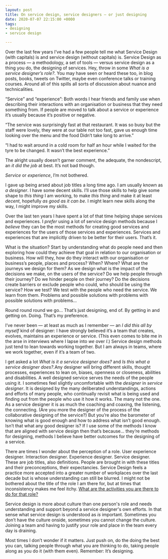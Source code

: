 ```yaml
---
layout: post
title: On service design, service designers — or just designing
date: 2020-07-07 22:15:00 +0000
tags:
- designing
- service design

---
```

Over the last few years I’ve had a few people tell me what Service Design (with capitals) is and service design (without capitals) is. Service Design as a process — a methodology, a set of tools — versus service design as a thing you do, the designing of services. Hey, throw in some _What is a service designer’s role?_. You may have seen or heard these too, in blog posts, books, tweets on Twitter, maybe even conference talks or training courses. Around all of this spills all sorts of discussion about nuance and technicalities.

“Service” and “experience”: Both words I hear friends and family use when describing their interactions with an organisation or business that they need something from. If people are moved to talk about a service or experience it’s usually because it’s positive or negative.

“The service was surprisingly fast at that restaurant. It was so busy but the staff were lovely, they were at our table not too fast, gave us enough time looking over the menu and the food Didn’t take long to arrive.”

“I had to wait around in a cold room for half an hour while I waited for the tyre to be changed. It wasn’t the best experience.”

The alright usually doesn’t garner comment, the adequate, the nondescript, an _it did the job_ at best. It’s not bad though.

_Service_ or _experience_, I’m not bothered.

I gave up being arsed about job titles a long time ago. I am usually known as _a designer_. I have some decent skills. I’ll use those skills to help give some shape to _this thing_ I am working, to make _this thing_ and make it at least _decent_,  hopefully _as good as it can be_. I might learn new skills along the way, I might improve my skills.

Over the last ten years I have spent a lot of that time helping shape services and experiences. I _prefer_ using a lot of service design methods because I _believe_ they can be the most methods for creating good services and experiences for the users of those services and experiences. Services and experiences that are implicitly driven to be better for their users. That’s it.

What is the situation? Start by understanding what do people need and then exploring how could they achieve that goal in relation to our organisation or business. How will they, how do they interact with our organisation or business’s people, places and process? When? Where? What are the journeys we design for them? As we design what is the impact of the decisions we make, on the users of the service? Do we help people through their journey? Do we hinder people on their journey? Do the decisions create barriers or exclude people who could, who should be using the service? How we test? We test with the people who need the service. We learn from them. Problems and possible solutions with problems with possible solutions with problems...

Round round round we go... That’s just designing, end of. By getting in and getting on. Doing. That’s my preference.

I’ve never been — at least as much as I remember — an _I did this all by myself_ kind of designer: I have strongly believed it’s a team that creates, evolves, maintains an experience or service. (This even comes to bite me in the arse in interviews where I lapse into _we_ over _I_.) Service design methods just tend to lean towards working together. But I am always in teams, where we work together, even if it’s a team of two.

I get asked a lot  _What is it a service designer does?_ and _Is this what a service designer does?_.Any designer will bring different skills, thought processes, experiences to lean on, biases, openness or closeness, abilities and disabilities. A well designed service serves the needs of the people using it. I sometimes feel slightly uncomfortable with the _designer_ in _service designer_. It is designed by the many deliberated understandings, actions and efforts of many people, who continually revisit what is being used and finding out from the people who use it how it works. The many not the one. As a service designer it is as much the coaching and coaxing, the listening, the connecting. (Are you more the designer of the process of the collaborative designing of the service?) But you’re also the barometer of knowing what is good enough and how to address what isn’t good enough. Isn’t that what any good designer is? If I use some of the methods I know that are aligned with service design then that’s because... they’re methods for designing, methods I believe have better outcomes for the designing of a service.

There are times I wonder about the perception of a role. User experience designer. Interaction designer. Experience designer. Service designer. These are job titles, also definitions. People are brought in with these titles and their preconceptions, their expectancies. Service Design feels a practice more accepted into a greater number of workplaces over the last decade but is whose understanding can still be blurred. I might not be bothered about the title of the role I am there for, but at times that inconsistency makes me feel itchy. [What are the activities you are there to do for that role?](https://www.ermlikeyeah.com/ten-questions-for-a-new-role/)

Service design is more about culture than one person's role and needs understanding and support beyond a service designer's own efforts. In that sense what service design is understood as _is_ important. Sometimes you don’t have the culture onside, sometimes you cannot change the culture. Joining a team and having to justify your role and place in the team every day is draining.

Most times I don’t wonder if it matters. Just push on, do the doing the best you can, talking people through what you are thinking to do, taking people along as you do it (with them even). Remember: It’s designing.